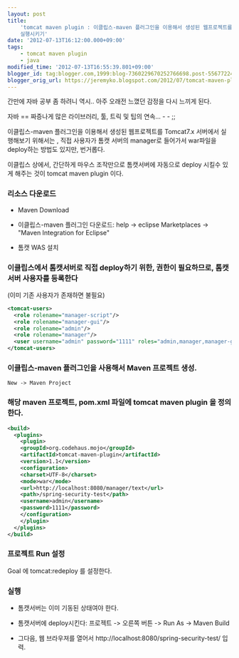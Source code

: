 ```yaml
---
layout: post
title:
    'tomcat maven plugin : 이클립스-maven 플러그인을 이용해서 생성된 웹프로젝트를 Tomcat7.x 에 자동 deploy후
    실행시키기'
date: '2012-07-13T16:12:00.000+09:00'
tags:
    - tomcat maven plugin
    - java
modified_time: '2012-07-13T16:55:39.801+09:00'
blogger_id: tag:blogger.com,1999:blog-7360229670252766698.post-556772249782575132
blogger_orig_url: https://jeremyko.blogspot.com/2012/07/tomcat-maven-plugin-maven-tomcat7x.html
---
```


간만에 자바 공부 좀 하려니 역시.. 아주 오래전 느꼈던 감정을 다시 느끼게 된다.

자바 == 짜증나게 많은 라이브러리, 툴, 트릭 및 팁의 연속... - - ;;

이클립스-maven 플러그인을 이용해서 생성된 웹프로젝트를 Tomcat7.x 서버에서 실행해보기 위해서는 , 직접 사용자가 톰캣 서버의 manager로 들어가서
war파일을 deploy하는 방법도 있지만, 번거롭다.

이클립스 상에서, 간단하게 마우스 조작만으로 톰캣서버에 자동으로 deploy 시킬수 있게 해주는 것이 tomcat maven plugin 이다.

### 리소스 다운로드

-   Maven Download

-   이클립스-maven 플러그인 다운로드: help -> eclipse Marketplaces -> "Maven Integration for Eclipse"

-   톰캣 WAS 설치

### 이클립스에서 톰캣서버로 직접 deploy하기 위한, 권한이 필요하므로, 톰캣서버 사용자를 등록한다

(이미 기존 사용자가 존재하면 불필요)

```xml
<tomcat-users>
  <role rolename="manager-script"/>
  <role rolename="manager-gui"/>
  <role rolename="admin"/>
  <role rolename="manager"/>
  <user username="admin" password="1111" roles="admin,manager,manager-gui,manager-script"/>
</tomcat-users>
```

### 이클립스-maven 플러그인을 사용해서 Maven 프로젝트 생성.

    New -> Maven Project

### 해당 maven 프로젝트, pom.xml 파일에 tomcat maven plugin 을 정의한다.

```xml
<build>
  <plugins>
    <plugin>
    <groupId>org.codehaus.mojo</groupId>
    <artifactId>tomcat-maven-plugin</artifactId>
    <version>1.1</version>
    <configuration>
    <charset>UTF-8</charset>
    <mode>war</mode>
    <url>http://localhost:8080/manager/text</url>
    <path>/spring-security-test</path>
    <username>admin</username>
    <password>1111</password>
    </configuration>
    </plugin>
  </plugins>
</build>
```

### 프로젝트 Run 설정

Goal 에 tomcat:redeploy 를 설정한다.

### 실행

-   톰캣서버는 이미 기동된 상태여야 한다.

-   톰캣서버에 deploy시킨다: 프로젝트 -> 오른쪽 버튼 -> Run As -> Maven Build

-   그다음, 웹 브라우져를 열어서
    http://localhost:8080/spring-security-test/ 입력.
